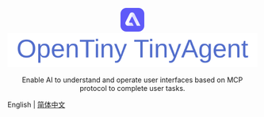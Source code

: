 <p align="center">
    <img alt="logo" src="./logo1.svg" height="48" >
    <img alt='Opentiny TinyAgent' src='./logo.svg' />
</p>
<p align="center">Enable AI to understand and operate user interfaces based on MCP protocol to complete user tasks.</p>

English | [简体中文](README.zh-CN.md)
